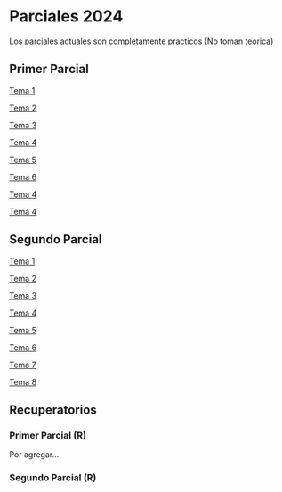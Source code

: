 # Parciales 2024
Los parciales actuales son completamente practicos (No toman teorica)

## Primer Parcial

[Tema 1](https://www.ubaxxicampusvirtual.uba.ar/pluginfile.php/1006888/mod_folder/content/0/1.%20Primer%20Parcial/Tema%201/Primer%20Parcial%201-24%20T1.pdf?forcedownload=1)

[Tema 2](https://www.ubaxxicampusvirtual.uba.ar/pluginfile.php/1006888/mod_folder/content/0/1.%20Primer%20Parcial/Tema%202/Primer%20Parcial%201-24%20T2.pdf?forcedownload=1)

[Tema 3](https://www.ubaxxicampusvirtual.uba.ar/pluginfile.php/1006888/mod_folder/content/0/1.%20Primer%20Parcial/Tema%203/Primer%20Parcial%201-24%20T3.pdf?forcedownload=10)

[Tema 4](https://www.ubaxxicampusvirtual.uba.ar/pluginfile.php/1006888/mod_folder/content/0/1.%20Primer%20Parcial/Tema%204/Primer%20Parcial%201-24%20T4.pdf?forcedownload=1)

[Tema 5](https://www.ubaxxicampusvirtual.uba.ar/pluginfile.php/1006888/mod_folder/content/0/1.%20Primer%20Parcial/Tema%205/Primer%20Parcial%201-24%20T5.pdf?forcedownload=1)

[Tema 6](https://www.ubaxxicampusvirtual.uba.ar/pluginfile.php/1006888/mod_folder/content/0/1.%20Primer%20Parcial/Tema%206/Primer%20Parcial%201-24%20T6.pdf?forcedownload=1)

[Tema 4](https://www.ubaxxicampusvirtual.uba.ar/pluginfile.php/1006888/mod_folder/content/0/1.%20Primer%20Parcial/Tema%207/Primer%20Parcial%201-24%20T7.pdf?forcedownload=1)

[Tema 4](https://www.ubaxxicampusvirtual.uba.ar/pluginfile.php/1006888/mod_folder/content/0/1.%20Primer%20Parcial/Tema%208/Primer%20Parcial%201-24%20T8.pdf?forcedownload=1)

## Segundo Parcial

[Tema 1](https://www.ubaxxicampusvirtual.uba.ar/pluginfile.php/1006888/mod_folder/content/0/2.%20Segundo%20parcial/Tema%201/Segundo%20Parcial%201-24%20T1.docx.pdf?forcedownload=1)

[Tema 2](https://www.ubaxxicampusvirtual.uba.ar/pluginfile.php/1006888/mod_folder/content/0/2.%20Segundo%20parcial/Tema%202/Segundo%20Parcial%201-24%20T2.docx.pdf?forcedownload=1)

[Tema 3](https://www.ubaxxicampusvirtual.uba.ar/pluginfile.php/1006888/mod_folder/content/0/2.%20Segundo%20parcial/Tema%203/Segundo%20Parcial%201-24%20T3.docx.pdf?forcedownload=1)

[Tema 4](https://www.ubaxxicampusvirtual.uba.ar/pluginfile.php/1006888/mod_folder/content/0/2.%20Segundo%20parcial/Tema%204/Segundo%20Parcial%201-24%20T4.docx.pdf?forcedownload=1)

[Tema 5](https://www.ubaxxicampusvirtual.uba.ar/pluginfile.php/1006888/mod_folder/content/0/2.%20Segundo%20parcial/Tema%205/Segundo%20Parcial%201-24%20T5.docx.pdf?forcedownload=1)

[Tema 6](https://www.ubaxxicampusvirtual.uba.ar/pluginfile.php/1006888/mod_folder/content/0/2.%20Segundo%20parcial/Tema%206/Segundo%20Parcial%201-24%20T6.docx.pdf?forcedownload=1)

[Tema 7](https://www.ubaxxicampusvirtual.uba.ar/pluginfile.php/1006888/mod_folder/content/0/2.%20Segundo%20parcial/Tema%207/Segundo%20Parcial%201-24%20T7.docx.pdf?forcedownload=1)

[Tema 8](https://www.ubaxxicampusvirtual.uba.ar/pluginfile.php/1006888/mod_folder/content/0/2.%20Segundo%20parcial/Tema%208/Segundo%20Parcial%201-24%20T8.docx.pdf?forcedownload=1)

## Recuperatorios

### Primer Parcial (R)

Por agregar...

### Segundo Parcial (R)